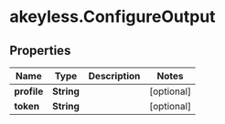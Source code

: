 # akeyless.ConfigureOutput

## Properties

Name | Type | Description | Notes
------------ | ------------- | ------------- | -------------
**profile** | **String** |  | [optional] 
**token** | **String** |  | [optional] 


